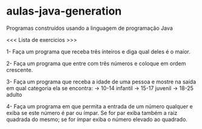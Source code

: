 # aulas-java-generation
Programas construídos usando a linguagem de programação Java

<<< Lista de exercicios >>>

1- Faça um programa que receba três inteiros e diga qual deles é o maior.

2- Faça um programa que entre com três números e coloque em ordem crescente.

3- Faça um programa que receba a idade de uma pessoa e mostre na saída em qual
categoria ela se encontra:
 -> 10-14 infantil
 -> 15-17 juvenil
 -> 18-25 adulto
 
4- Faça um programa em que permita a entrada de um número qualquer e exiba se este
número é par ou ímpar. Se for par exiba também a raiz quadrada do mesmo; se for
ímpar exiba o número elevado ao quadrado.
